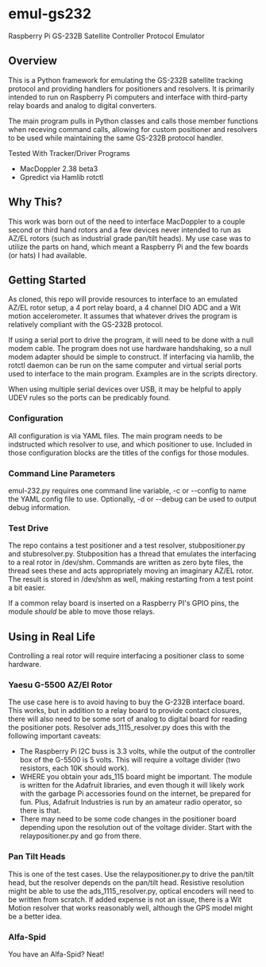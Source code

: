 # emul-gs232
Raspberry Pi GS-232B Satellite Controller Protocol Emulator

## Overview

This is a Python framework for emulating the GS-232B satellite tracking protocol and providing handlers for positioners and resolvers.  It is primarily intended to run on Raspberry Pi computers and interface with third-party relay boards and analog to digital converters.

The main program pulls in Python classes and calls those member functions when receving command calls, allowing for custom positioner and resolvers to be used while maintaining the same GS-232B protocol handler.

Tested With Tracker/Driver Programs
* MacDoppler 2.38 beta3
* Gpredict via Hamlib rotctl


## Why This?

This work was born out of the need to interface MacDoppler to a couple second or third hand rotors and a few devices never intended to run as AZ/EL rotors (such as industrial grade pan/tilt heads).  My use case was to utilize the parts on hand, which meant a Raspberry Pi and the few boards (or hats) I had available.


## Getting Started

As cloned, this repo will provide resources to interface to an emulated AZ/EL rotor setup, a 4 port relay board, a 4 channel DIO ADC and a Wit motion accelerometer.  It assumes that whatever drives the program is relatively compliant with the GS-232B protocol.

If using a serial port to drive the program, it will need to be done with a null modem cable.  The program does not use hardware handshaking, so a null modem adapter should be simple to construct.  If interfacing via hamlib, the rotctl daemon can be run on the same computer and virtual serial ports used to interface to the main program.  Examples are in the scripts directory.

When using multiple serial devices over USB, it may be helpful to apply UDEV rules so the ports can be predicably found.

### Configuration

All configuration is via YAML files.  The main program needs to be indstructed which resolver to use, and which positioner to use.  Included in those configuration blocks are the titles of the configs for those modules.

### Command Line Parameters

emul-232.py requires one command line variable, -c or --config to name the YAML config file to use.  Optionally, -d or --debug can be used to output debug information.

### Test Drive

The repo contains a test positioner and a test resolver, stubpositioner.py and stubresolver.py.  Stubposition has a thread that emulates the interfacing to a real rotor in /dev/shm.  Commands are written as zero byte files, the thread sees these and acts appropriately moving an imaginary AZ/EL rotor.  The result is stored in /dev/shm as well, making restarting from a test point a bit easier.

If a common relay board is inserted on a Raspberry PI's GPIO pins, the module *should* be able to move those relays.

## Using in Real Life

Controlling a real rotor will require interfacing a positioner class to some hardware.

### Yaesu G-5500 AZ/El Rotor

The use case here is to avoid having to buy the G-232B interface board.  This works, but in addition to a relay board to provide contact closures, there will also need to be some sort of analog to digital board for reading the positioner pots.  Resolver ads_1115_resolver.py does this with the following important caveats:

* The Raspberry Pi I2C buss is 3.3 volts, while the output of the controller box of the G-5500 is 5 volts.  This will require a voltage divider (two resistors, each 10K should work).
* WHERE you obtain your ads_115 board might be important.  The module is written for the Adafruit libraries, and even though it will likely work with the garbage Pi accessories found on the internet, be prepared for fun.  Plus, Adafruit Industries is run by an amateur radio operator, so there is that.
* There may need to be some code changes in the positioner board depending upon the resolution out of the voltage divider.  Start with the relaypositioner.py and go from there.

### Pan Tilt Heads

This is one of the test cases.  Use the relaypositioner.py to drive the pan/tilt head, but the resolver depends on the pan/tilt head.  Resistive resolution might be able to use the ads_1115_resolver.py, optical encoders will need to be written from scratch.  If added expense is not an issue, there is a Wit Motion resolver that works reasonably well, although the GPS model might be a better idea.

### Alfa-Spid

You have an Alfa-Spid?  Neat!









